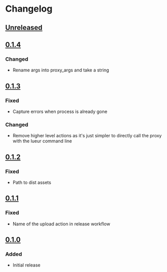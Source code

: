 # Changelog

## [Unreleased][]

[Unreleased]: https://github.com/chaostoolkit-incubator/chaostoolkit-lueur/compare/0.1.4...HEAD

## [0.1.4][]

[0.1.4]: https://github.com/chaostoolkit-incubator/chaostoolkit-lueur/compare/0.1.3...0.1.4

### Changed

- Rename args into proxy_args and take a string

## [0.1.3][]

[0.1.3]: https://github.com/chaostoolkit-incubator/chaostoolkit-lueur/compare/0.1.2...0.1.3

### Fixed

- Capture errors when process is already gone

### Changed

- Remove higher level actions as it's just simpler to directly call the proxy
  with the lueur command line

## [0.1.2][]

[0.1.2]: https://github.com/chaostoolkit-incubator/chaostoolkit-lueur/compare/0.1.1...0.1.2

### Fixed

- Path to dist assets

## [0.1.1][]

[0.1.1]: https://github.com/chaostoolkit-incubator/chaostoolkit-lueur/compare/0.1.0...0.1.1

### Fixed

- Name of the upload action in release workflow

## [0.1.0][]

[0.1.0]: https://github.com/chaostoolkit-incubator/chaostoolkit-lueur/tree/0.1.0

### Added

- Initial release
